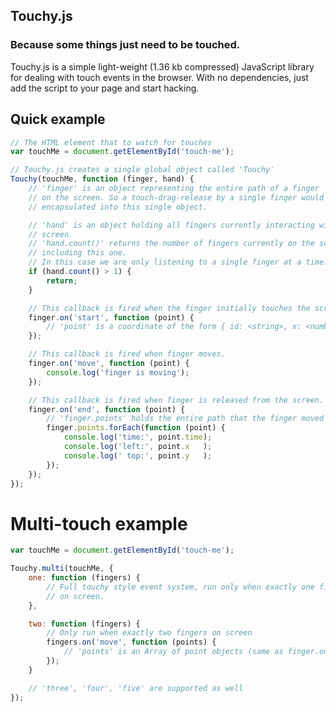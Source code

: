 ## Touchy.js
### Because some things just need to be touched.

Touchy.js is a simple light-weight (1.36 kb compressed) JavaScript library for dealing with touch events in the browser. With no dependencies, just add the script to your page and start hacking.


## Quick example

``` javascript
// The HTML element that to watch for touches
var touchMe = document.getElementById('touch-me');

// Touchy.js creates a single global object called 'Touchy'
Touchy(touchMe, function (finger, hand) {
	// 'finger' is an object representing the entire path of a finger
	// on the screen. So a touch-drag-release by a single finger would be
	// encapsulated into this single object.

	// 'hand' is an object holding all fingers currently interacting with the
	// screen.
	// 'hand.count()' returns the number of fingers currently on the screen
	// including this one.
	// In this case we are only listening to a single finger at a time.
	if (hand.count() > 1) {
		return;
	}

	// This callback is fired when the finger initially touches the screen.
	finger.on('start', function (point) {
		// 'point' is a coordinate of the form { id: <string>, x: <number>, y: <number>, time: <date> }
	});

	// This callback is fired when finger moves.
	finger.on('move', function (point) {
		console.log('finger is moving');
	});

	// This callback is fired when finger is released from the screen.
	finger.on('end', function (point) {
		// 'finger.points' holds the entire path that the finger moved through.
		finger.points.forEach(function (point) {
			console.log('time:', point.time);
			console.log('left:', point.x   );
			console.log(' top:', point.y   );
		});
	});
});
```


# Multi-touch example

``` javascript
var touchMe = document.getElementById('touch-me');

Touchy.multi(touchMe, {
	one: function (fingers) {
		// Full touchy style event system, run only when exactly one finger
		// on screen.
	},

	two: function (fingers) {
		// Only run when exactly two fingers on screen
		fingers.on('move', function (points) {
			// 'points' is an Array of point objects (same as finger.on point object)
		});
	}

	// 'three', 'four', 'five' are supported as well
});
```
